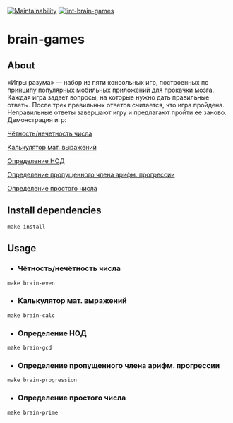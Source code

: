 [![Maintainability](https://api.codeclimate.com/v1/badges/a99a88d28ad37a79dbf6/maintainability)](https://codeclimate.com/github/monoral01/brain-games/maintainability)
[![lint-brain-games](https://github.com/monoral01/brain-games/workflows/lint-brain-games/badge.svg)](https://github.com/monoral01/brain-games/actions)

# brain-games

## About

«Игры разума» — набор из пяти консольных игр, построенных по принципу популярных мобильных приложений для прокачки мозга. Каждая игра задает вопросы, на которые нужно дать правильные ответы. После трех правильных ответов считается, что игра пройдена. Неправильные ответы завершают игру и предлагают пройти ее заново.
Демонстрация игр:

[Чётность/нечетность числа](https://asciinema.org/a/f5hj4Sklod2OobRELDrNgkNp6)

[Калькулятор мат. выражений](https://asciinema.org/a/kQlGvq70QojQkjEQH5EhE9X7E)

[Определение НОД](https://asciinema.org/a/9BG8Ml27OQan34ie04p3vJgwa)

[Определение пропущенного члена арифм. прогрессии](https://asciinema.org/a/9cZ56LDvRv4JQyOlEIziRFUgt)

[Определение простого числа](https://asciinema.org/a/mpp7AX88pHIBlhusQ8QdPgvdG)

## Install dependencies

```
make install
```

## Usage

- ### Чётность/нечётность числа

```
make brain-even
```

- ### Калькулятор мат. выражений

```
make brain-calc
```

- ### Определение НОД

```
make brain-gcd
```

- ### Определение пропущенного члена арифм. прогрессии

```
make brain-progression
```

- ### Определение простого числа

```
make brain-prime
```
